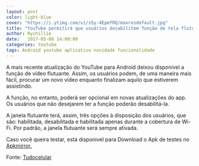 ```yaml
---
layout: post
color: light-blue
cover: "https://i.ytimg.com/vi/s5y-4EpmfRQ/maxresdefault.jpg"
title: "YouTube permitirá que usuários desabilitem função de tela flutuante"
author: Rychillie
date:   2017-05-08 14:00:00
categories: Youtube
tags: Android youtube aplicativo novidade funcionalidade
---
```

A mais recente atualização do YouTube para Android deixou disponível a função de vídeo flutuante. Assim, os usuários podem, de uma maneira mais fácil, procurar um novo vídeo enquanto finalizam aquilo que estiverem assistindo.

A função, no entanto, poderá ser opcional em novas atualizações do app. Os usuários que não desejarem ter a função poderão desabilitá-la.

A janela flutuante terá, assim, três opções à disposição dos usuários, que são: habilitada, desabilitada e habilitada apenas durante a cobertura de Wi-Fi. Por padrão, a janela flutuante será sempre ativada.

Caso você queira testar, está disponivel para Download o Apk de testes no <a href="https://www.apkmirror.com/apk/google-inc/youtube/youtube-12-17-54-release/">Apkmirror.</a>

Fonte: <a href="http://www.tudocelular.com/android/noticias/n92791/youtube-mudanca-janela.html">Tudocelular</a>

<script async src="//pagead2.googlesyndication.com/pagead/js/adsbygoogle.js"></script>
<!-- Final_texto_okgnow -->
<ins class="adsbygoogle"
     style="display:block"
     data-ad-client="ca-pub-7837358846130941"
     data-ad-slot="9265933715"
     data-ad-format="auto"></ins>
<script>
(adsbygoogle = window.adsbygoogle || []).push({});
</script>

